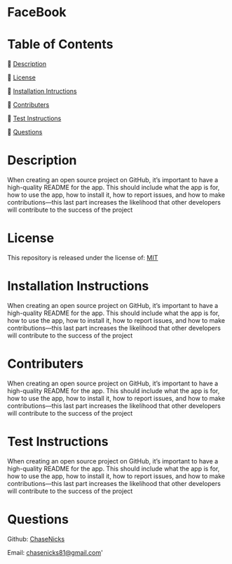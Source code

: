 # FaceBook

# Table of Contents

  🔎 [Description](https://github.com/ChaseNicks/ReadMe_Generator#Description)


  🔎 [License](https://github.com/ChaseNicks/ReadMe_Generator#License)


  🔎 [Installation Intructions](https://github.com/ChaseNicks/ReadMe_Generator#Installation-Instructions) 


  🔎 [Contributers](https://github.com/ChaseNicks/ReadMe_Generator#Contributers)


  🔎 [Test Instructions](https://github.com/ChaseNicks/ReadMe_Generator#Test-Instructions)


  🔎 [Questions](https://github.com/ChaseNicks/ReadMe_Generator#Questions)

# Description

  When creating an open source project on GitHub, it’s important to have a high-quality README for the app. This should include what the app is for, how to use the app, how to install it, how to report issues, and how to make contributions—this last part increases the likelihood that other developers will contribute to the success of the project

# License

  This repository is released under the license of: [MIT](https://opensource.org/licenses/MIT)

# Installation Instructions

  When creating an open source project on GitHub, it’s important to have a high-quality README for the app. This should include what the app is for, how to use the app, how to install it, how to report issues, and how to make contributions—this last part increases the likelihood that other developers will contribute to the success of the project

# Contributers

  When creating an open source project on GitHub, it’s important to have a high-quality README for the app. This should include what the app is for, how to use the app, how to install it, how to report issues, and how to make contributions—this last part increases the likelihood that other developers will contribute to the success of the project

# Test Instructions

  When creating an open source project on GitHub, it’s important to have a high-quality README for the app. This should include what the app is for, how to use the app, how to install it, how to report issues, and how to make contributions—this last part increases the likelihood that other developers will contribute to the success of the project

# Questions

Github: [ChaseNicks](https://github.com/ChaseNicks)

Email: chasenicks81@gmail.com'